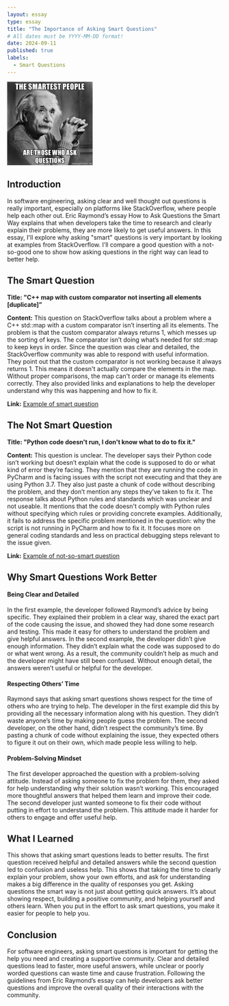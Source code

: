 ```yaml
---
layout: essay
type: essay
title: "The Importance of Asking Smart Questions"
# All dates must be YYYY-MM-DD format!
date: 2024-09-11
published: true
labels:
  - Smart Questions
---
```


<img width="200px" class="rounded float-start pe-4" src="../img/questions.jpg">

## Introduction

In software engineering, asking clear and well thought out questions is really important, especially on platforms like StackOverflow, where people help each other out. Eric Raymond’s essay How to Ask Questions the Smart Way explains that when developers take the time to research and clearly explain their problems, they are more likely to get useful answers. In this essay, I'll explore why asking "smart" questions is very important by looking at examples from StackOverflow. I’ll compare a good question with a not-so-good one to show how asking questions in the right way can lead to better help.

## The Smart Question

**Title: "C++ map with custom comparator not inserting all elements [duplicate]”**

**Content:** This question on StackOverflow talks about a problem where a C++ std::map with a custom comparator isn’t inserting all its elements. The problem is that the custom comparator always returns 1, which messes up the sorting of keys. The comparator isn’t doing what’s needed for std::map to keep keys in order. Since the question was clear and detailed, the StackOverflow community was able to respond with useful information. They point out that the custom comparator is not working because it always returns 1. This means it doesn't actually compare the elements in the map. Without proper comparisons, the map can't order or manage its elements correctly. They also provided links and explanations to help the developer understand why this was happening and how to fix it.

**Link:** [Example of smart question](https://stackoverflow.com/questions/44508059/c-map-with-custom-comparator-not-inserting-all-elements)

## The Not Smart Question

**Title: "Python code doesn't run, I don't know what to do to fix it."**

**Content:** This question is unclear. The developer says their Python code isn’t working but doesn’t explain what the code is supposed to do or what kind of error they’re facing. They mention that they are running the code in PyCharm and is facing issues with the script not executing and that they are using Python 3.7. They also just paste a chunk of code without describing the problem, and they don’t mention any steps they’ve taken to fix it. The response talks about Python rules and standards which was unclear and not useable. It mentions that the code doesn't comply with Python rules without specifying which rules or providing concrete examples. Additionally, it fails to address the specific problem mentioned in the question: why the script is not running in PyCharm and how to fix it. It focuses more on general coding standards and less on practical debugging steps relevant to the issue given.

**Link:** [Example of not-so-smart question](https://stackoverflow.com/questions/61253130/python-code-doesnt-run-i-dont-know-what-to-do-to-fix-it)

## Why Smart Questions Work Better

#### Being Clear and Detailed

In the first example, the developer followed Raymond’s advice by being specific. They explained their problem in a clear way, shared the exact part of the code causing the issue, and showed they had done some research and testing. This made it easy for others to understand the problem and give helpful answers. In the second example, the developer didn’t give enough information. They didn’t explain what the code was supposed to do or what went wrong. As a result, the community couldn’t help as much and the developer might have still been confused. Without enough detail, the answers weren’t useful or helpful for the developer.

#### Respecting Others’ Time

Raymond says that asking smart questions shows respect for the time of others who are trying to help. The developer in the first example did this by providing all the necessary information along with his question. They didn’t waste anyone’s time by making people guess the problem. The second developer, on the other hand, didn’t respect the community’s time. By pasting a chunk of code without explaining the issue, they expected others to figure it out on their own, which made people less willing to help.

#### Problem-Solving Mindset

The first developer approached the question with a problem-solving attitude. Instead of asking someone to fix the problem for them, they asked for help understanding why their solution wasn’t working. This encouraged more thoughtful answers that helped them learn and improve their code. The second developer just wanted someone to fix their code without putting in effort to understand the problem. This attitude made it harder for others to engage and offer useful help.

## What I Learned

This shows that asking smart questions leads to better results. The first question received helpful and detailed answers while the second question led to confusion and useless help. This shows that taking the time to clearly explain your problem, show your own efforts, and ask for understanding makes a big difference in the quality of responses you get. Asking questions the smart way is not just about getting quick answers. It’s about showing respect, building a positive community, and helping yourself and others learn. When you put in the effort to ask smart questions, you make it easier for people to help you.

## Conclusion

For software engineers, asking smart questions is important for getting the help you need and creating a supportive community. Clear and detailed questions lead to faster, more useful answers, while unclear or poorly worded questions can waste time and cause frustration. Following the guidelines from Eric Raymond’s essay can help developers ask better questions and improve the overall quality of their interactions with the community.
